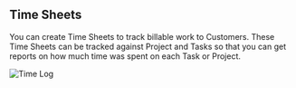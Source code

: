 ## Time Sheets

You can create Time Sheets to track billable work to Customers. These Time
Sheets can be tracked against Project and Tasks so that you can get reports on
how much time was spent on each Task or Project.

![Time Log](assets/frappe_io/images/erpnext/time-log.png)

